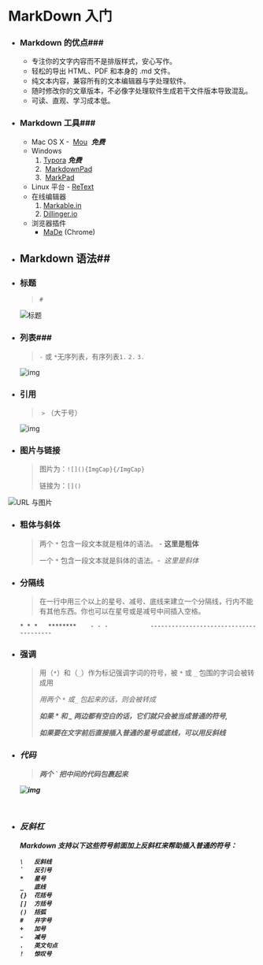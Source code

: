 # MarkDown 入门

- ### Markdown 的优点###

  - 专注你的文字内容而不是排版样式，安心写作。
  - 轻松的导出 HTML、PDF 和本身的 .md 文件。
  - 纯文本内容，兼容所有的文本编辑器与字处理软件。
  - 随时修改你的文章版本，不必像字处理软件生成若干文件版本导致混乱。
  - 可读、直观、学习成本低。

- ### Markdown 工具###

  - Mac OS X -  [Mou](http://mouapp.com/)  ***免费***
  - Windows 
    1. [Typora](http://www.typora.io/)  ***免费*** 
    2.  [MarkdownPad](http://www.markdownpad.com/) 
    3.  [MarkPad](http://code52.org/DownmarkerWPF/) 
  - Linux 平台 - [ReText](http://sourceforge.net/p/retext/home/ReText/) 
  - 在线编辑器
    1. [Markable.in](http://markable.in/)
    2. [Dillinger.io](http://dillinger.io/) 
  - 浏览器插件
    - [MaDe](https://chrome.google.com/webstore/detail/oknndfeeopgpibecfjljjfanledpbkog) (Chrome)

- ## Markdown 语法##

- ### 标题 ###

  > `#`

  ![标题](http://ww1.sinaimg.cn/large/6aee7dbbgw1effeaclhiyj20eh09cwez.jpg)

- ### 列表### 

  > `-` 或 `*`无序列表，有序列表`1.` `2.` `3.` 

  ![img](http://ww4.sinaimg.cn/large/6aee7dbbgw1effew5aftij20d80bz3yw.jpg)

- ### 引用

  >  `>` （大于号） 

  ![img](http://ww3.sinaimg.cn/large/6aee7dbbgw1effezhonxlj20e009c3yu.jpg)

- ### 图片与链接

  > 图片为：`![](){ImgCap}{/ImgCap}`
  >
  > 链接为：`[]()`

![URL 与图片](http://ww2.sinaimg.cn/large/6aee7dbbgw1efffa67voyj20ix0ctq3n.jpg)

- ### 粗体与斜体

  > 两个 `*` 包含一段文本就是粗体的语法。 -  **这里是粗体**
  >
  > 一个 `*` 包含一段文本就是斜体的语法。-  *这里是斜体*

- ### 分隔线

  > 在一行中用三个以上的星号、减号、底线来建立一个分隔线，行内不能有其他东西。你也可以在星号或是减号中间插入空格。

  `* * *   ********    - - -            ---------------------------------------`

- ### 强调

  > 用（`*`）和（`_`）作为标记强调字词的符号，被 `*` 或 `_` 包围的字词会被转成用<em> 
  >
  > 用两个 `*` 或`_` 包起来的话，则会被转成 <strong>
  >
  > 如果 * 和 _ 两边都有空白的话，它们就只会被当成普通的符号,
  >
  > 如果要在文字前后直接插入普通的星号或底线，可以用反斜线

- ### 代码

  > 两个 ` 把中间的代码包裹起来

  ![img](https://segmentfault.com/img/bVqmxt)

  ​

- ### 反斜杠

  Markdown 支持以下这些符号前面加上反斜杠来帮助插入普通的符号：

  ```
  \   反斜线
  `   反引号
  *   星号
  _   底线
  {}  花括号
  []  方括号
  ()  括弧
  #   井字号
  +   加号
  -   减号
  .   英文句点
  !   惊叹号
  ```
